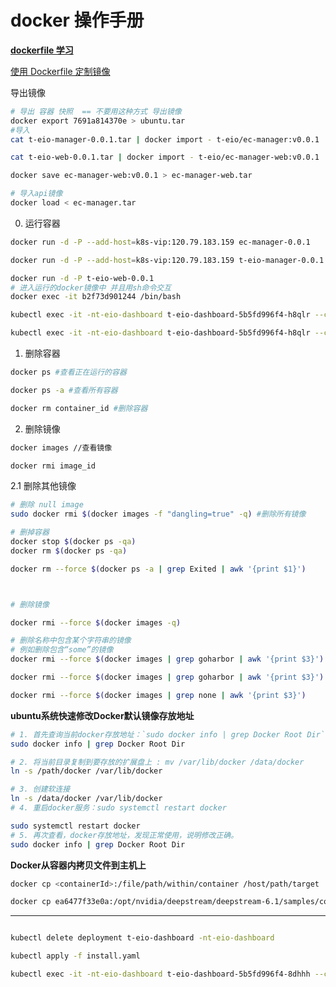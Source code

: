# docker 操作手册

**[dockerfile 学习](https://www.runoob.com/docker/docker-dockerfile.html)**

[使用 Dockerfile 定制镜像](https://yeasy.gitbook.io/docker_practice/image/build)

导出镜像

```sh
# 导出 容器 快照  == 不要用这种方式 导出镜像
docker export 7691a814370e > ubuntu.tar
#导入
cat t-eio-manager-0.0.1.tar | docker import - t-eio/ec-manager:v0.0.1

cat t-eio-web-0.0.1.tar | docker import - t-eio/ec-manager-web:v0.0.1

docker save ec-manager-web:v0.0.1 > ec-manager-web.tar

# 导入api镜像
docker load < ec-manager.tar
```

0. 运行容器

```sh
docker run -d -P --add-host=k8s-vip:120.79.183.159 ec-manager-0.0.1

docker run -d -P --add-host=k8s-vip:120.79.183.159 t-eio-manager-0.0.1

docker run -d -P t-eio-web-0.0.1
# 进入运行的docker镜像中 并且用sh命令交互
docker exec -it b2f73d901244 /bin/bash

kubectl exec -it -nt-eio-dashboard t-eio-dashboard-5b5fd996f4-h8qlr --container  /bin/bash

kubectl exec -it -nt-eio-dashboard t-eio-dashboard-5b5fd996f4-h8qlr --container t-eio-dashboard-web /bin/bash
```

1. 删除容器

```sh
docker ps #查看正在运行的容器

docker ps -a #查看所有容器

docker rm container_id #删除容器
```

2. 删除镜像
```sh
docker images //查看镜像

docker rmi image_id
```

2.1 删除其他镜像

```sh
# 删除 null image
sudo docker rmi $(docker images -f "dangling=true" -q) #删除所有镜像
```

```sh
# 删掉容器
docker stop $(docker ps -qa)
docker rm $(docker ps -qa)

docker rm --force $(docker ps -a | grep Exited | awk '{print $1}')
```

```sh


# 删除镜像

docker rmi --force $(docker images -q)

# 删除名称中包含某个字符串的镜像
# 例如删除包含“some”的镜像
docker rmi --force $(docker images | grep goharbor | awk '{print $3}')

docker rmi --force $(docker images | grep goharbor | awk '{print $3}')

docker rmi --force $(docker images | grep none | awk '{print $3}')

```

**ubuntu系统快速修改Docker默认镜像存放地址**


```sh
# 1. 首先查询当前docker存放地址：`sudo docker info | grep Docker Root Dir`，通常地址位于： /var/lib/docker
sudo docker info | grep Docker Root Dir

# 2. 将当前目录复制到要存放的扩展盘上 : mv /var/lib/docker /data/docker
ln -s /path/docker /var/lib/docker

# 3. 创建软连接
ln -s /data/docker /var/lib/docker
# 4. 重启docker服务：sudo systemctl restart docker

sudo systemctl restart docker
# 5. 再次查看，docker存放地址，发现正常使用，说明修改正确。
sudo docker info | grep Docker Root Dir

```



**Docker从容器内拷贝文件到主机上**



```sh
docker cp <containerId>:/file/path/within/container /host/path/target

docker cp ea6477f33e0a:/opt/nvidia/deepstream/deepstream-6.1/samples/configs/deepstream-app/out_source0.mp4 ~

```


----

```sh

kubectl delete deployment t-eio-dashboard -nt-eio-dashboard

kubectl apply -f install.yaml

kubectl exec -it -nt-eio-dashboard t-eio-dashboard-5b5fd996f4-8dhhh --container t-eio-dashboard /bin/bash
```